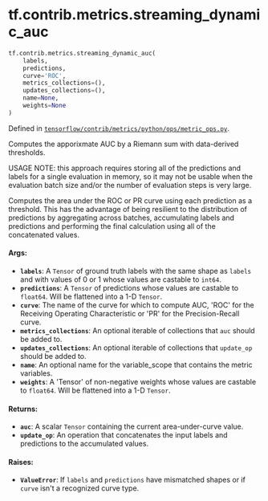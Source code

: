 <div itemscope itemtype="http://developers.google.com/ReferenceObject">
<meta itemprop="name" content="tf.contrib.metrics.streaming_dynamic_auc" />
</div>

# tf.contrib.metrics.streaming_dynamic_auc

``` python
tf.contrib.metrics.streaming_dynamic_auc(
    labels,
    predictions,
    curve='ROC',
    metrics_collections=(),
    updates_collections=(),
    name=None,
    weights=None
)
```



Defined in [`tensorflow/contrib/metrics/python/ops/metric_ops.py`](https://www.tensorflow.org/code/tensorflow/contrib/metrics/python/ops/metric_ops.py).

Computes the apporixmate AUC by a Riemann sum with data-derived thresholds.

USAGE NOTE: this approach requires storing all of the predictions and labels
for a single evaluation in memory, so it may not be usable when the evaluation
batch size and/or the number of evaluation steps is very large.

Computes the area under the ROC or PR curve using each prediction as a
threshold. This has the advantage of being resilient to the distribution of
predictions by aggregating across batches, accumulating labels and predictions
and performing the final calculation using all of the concatenated values.

#### Args:

* <b>`labels`</b>: A `Tensor` of ground truth labels with the same shape as `labels`
    and with values of 0 or 1 whose values are castable to `int64`.
* <b>`predictions`</b>: A `Tensor` of predictions whose values are castable to
    `float64`. Will be flattened into a 1-D `Tensor`.
* <b>`curve`</b>: The name of the curve for which to compute AUC, 'ROC' for the
    Receiving Operating Characteristic or 'PR' for the Precision-Recall curve.
* <b>`metrics_collections`</b>: An optional iterable of collections that `auc` should
    be added to.
* <b>`updates_collections`</b>: An optional iterable of collections that `update_op`
    should be added to.
* <b>`name`</b>: An optional name for the variable_scope that contains the metric
    variables.
* <b>`weights`</b>: A 'Tensor' of non-negative weights whose values are castable to
    `float64`. Will be flattened into a 1-D `Tensor`.


#### Returns:

* <b>`auc`</b>: A scalar `Tensor` containing the current area-under-curve value.
* <b>`update_op`</b>: An operation that concatenates the input labels and predictions
    to the accumulated values.


#### Raises:

* <b>`ValueError`</b>: If `labels` and `predictions` have mismatched shapes or if
    `curve` isn't a recognized curve type.
